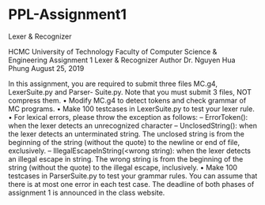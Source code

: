 # PPL-Assignment1
Lexer &amp; Recognizer

HCMC University of Technology Faculty of Computer Science & Engineering
Assignment 1
Lexer & Recognizer
   Author
Dr. Nguyen Hua Phung
August 25, 2019

In this assignment, you are required to submit three files MC.g4, LexerSuite.py and Parser- Suite.py. Note that you must submit 3 files, NOT compress them.
• Modify MC.g4 to detect tokens and check grammar of MC programs. • Make 100 testcases in LexerSuite.py to test your lexer rule.
• For lexical errors, please throw the exception as follows:
– ErrorToken(<char>): when the lexer detects an unrecognized character
– UnclosedString(<unclosed string>): when the lexer detects an unterminated string. The unclosed string is from the beginning of the string (without the quote) to the newline or end of file, exclusively.
– IllegalEscapeInString(<wrong string): when the lexer detects an illegal escape in string. The wrong string is from the beginning of the string (without the quote) to the illegal escape, inclusively.
• Make 100 testcases in ParserSuite.py to test your grammar rules. You can assume that there is at most one error in each test case.
The deadline of both phases of assignment 1 is announced in the class website.
